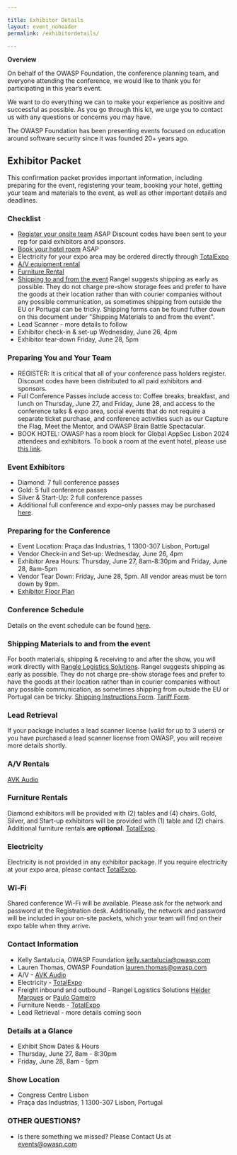 ```yaml
---

title: Exhibitor Details
layout: event_noheader
permalink: /exhibitordetails/

---
```

**Overview**

On behalf of the OWASP Foundation, the conference planning team, and everyone attending the conference, we would like to thank you for participating in this year’s event.

We want to do everything we can to make your experience as positive and successful as possible. As you go through this kit, we urge you to contact us with any questions or concerns you may have.

The OWASP Foundation has been presenting events focused on education around software security since it was founded 20+ years ago.

## Exhibitor Packet

This confirmation packet provides important information, including preparing for the event, registering your team, booking your hotel, getting your team and materials to the event, as well as other important details and deadlines.

### Checklist

+ [Register your onsite team](https://lisbon.globalappsec.org/) ASAP Discount codes have been sent to your rep for paid exhibitors and sponsors.
+ [Book your hotel room](https://www.hyatt.com/en-US/group-booking/LISHR/G-YAAA) ASAP
+ Electricity for your expo area may be ordered directly through [TotalExpo](https://eventorders.com/product-category/global-appsec-lisbon-2024-g90fw2d/)
+ [A/V equipment rental](mailto:sandra.rodrigues@avk.pt)
+ [Furniture Rental](https://eventorders.com/product-category/global-appsec-lisbon-2024-g90fw2d/)
+ [Shipping to and from the event](mailto:helder.marques@rangel.com) Rangel suggests shipping as early as possible. They do not charge pre-show storage fees and prefer to have the goods at their location rather than with courier companies without any possible communication, as sometimes shipping from outside the EU or Portugal can be tricky. Shipping forms can be found futher down on this document under "Shipping Materials to and from the event".
+ Lead Scanner - more details to follow
+ Exhibitor check-in & set-up Wednesday, June 26, 4pm
+ Exhibitor tear-down Friday, June 28, 5pm

### Preparing You and Your Team

+ REGISTER: It is critical that all of your conference pass holders register. Discount codes have been distributed to all paid exhibitors and sponsors.
+ Full Conference Passes include access to: Coffee breaks, breakfast, and lunch on Thursday, June 27, and Friday, June 28, and access to the conference talks & expo area, social events that do not require a separate ticket purchase, and conference activities such as our Capture the Flag, Meet the Mentor, and OWASP Brain Battle Spectacular.
+ BOOK HOTEL: OWASP has a room block for Global AppSec Lisbon 2024 attendees and exhibitors. To book a room at the event hotel, please use [this link](https://www.hyatt.com/en-US/group-booking/LISHR/G-YAAA).
  
### Event Exhibitors

+ Diamond:  7 full conference passes 
+ Gold: 5 full conference passes
+ Silver & Start-Up: 2 full conference passes
+ Additional full conference and expo-only passes may be purchased [here](https://lisbon.globalappsec.org/).

### Preparing for the Conference

+ Event Location: Praça das Industrias, 1  1300-307 Lisbon, Portugal
+ Vendor Check-in and Set-up: Wednesday, June 26, 4pm
+ Exhibitor Area Hours: Thursday, June 27, 8am-8:30pm and Friday, June 28, 8am-5pm
+ Vendor Tear Down: Friday, June 28, 5pm. All vendor areas must be torn down by 9pm.
+ [Exhibitor Floor Plan](/assets/images/FINALGlobalAppsecLisbon2024Floorplan.pdf)

### Conference Schedule

Details on the event schedule can be found [here](https://owaspglobalappseclisbon2024.sched.com/).

### Shipping Materials to and from the event

For booth materials, shipping & receiving to and after the show, you will work directly with [Rangle Logistics Solutions](mailto:helder.marques@rangel.com). Rangel suggests shipping as early as possible. They do not charge pre-show storage fees and prefer to have the goods at their location rather than in courier companies without any possible communication, as sometimes shipping from outside the EU or Portugal can be tricky. [Shipping Instructions Form](/assets/images/ShippingInstructionsOWASP_2024.pdf). [Tariff Form](/assets/images/TariffOWASP2024Lisbon.pdf). 

### Lead Retrieval

If your package includes a lead scanner license (valid for up to 3 users) or you have purchased a lead scanner license from OWASP, you will receive more details shortly. 

### A/V Rentals
[AVK Audio](sandra.rodrigues@avk.pt)

### Furniture Rentals
Diamond exhibitors will be provided with (2) tables and (4) chairs. Gold, Silver, and Start-up exhibitors will be provided with (1) table and (2) chairs. Additional furniture rentals **are optional**. 
[TotalExpo](https://eventorders.com/product-category/global-appsec-lisbon-2024-g90fw2d/).

### Electricity
Electricity is not provided in any exhibitor package. If you require electricity at your expo area, please contact [TotalExpo](https://eventorders.com/product-category/global-appsec-lisbon-2024-g90fw2d/).

### Wi-Fi
Shared conference Wi-Fi will be available. Please ask for the network and password at the Registration desk. Additionally, the network and password will be included in your on-site packets, which your team will find on their expo table when they arrive.

### Contact Information

+ Kelly Santalucia, OWASP Foundation [kelly.santalucia@owasp.com](mailto:kelly.santalucia@owasp.com)
+ Lauren Thomas, OWASP Foundation [lauren.thomas@owasp.com](mailto:lauren.thomas@owasp.com)
+ A/V - [AVK Audio](mailto:sandra.rodrigues@avk.pt)
+ Electricity - [TotalExpo](mailto:Jennifer@totalexpo.ie)
+ Freight inbound and outbound - Rangel Logistics Solutions [Helder Marques](mailto:helder.marques@rangel.com) or [Paulo Gameiro](mailto:paulo.gameiro@rangel.com)
+ Furniture Needs - [TotalExpo](mailto:Jennifer@totalexpo.ie)
+ Lead Retrieval - more details coming soon

### Details at a Glance

+ Exhibit Show Dates & Hours
+ Thursday, June 27, 8am - 8:30pm
+ Friday, June 28, 8am - 5pm

### Show Location

+ Congress Centre Lisbon
+ Praça das Industrias, 1 1300-307 Lisbon, Portugal

### OTHER QUESTIONS?

+ Is there something we missed? Please Contact Us at [events@owasp.com](mailto:events@owasp.com)

